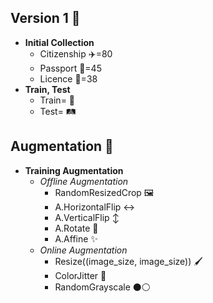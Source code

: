 ## Version 1 🚀
- **Initial Collection**
    - Citizenship ✈️=80
    - Passport 🛂=45
    - Licence 🚗=38
- **Train, Test**
    - Train= 🚂
    - Test= 🛤️
## Augmentation 🎨
- **Training Augmentation**
    - *Offline Augmentation*
        - RandomResizedCrop 🖼️
        - A.HorizontalFlip ↔️
        - A.VerticalFlip ↕️
        - A.Rotate 🔄
        - A.Affine ✨
    - *Online Augmentation*
        - Resize((image_size, image_size)) 🖌️
        - ColorJitter 🎨
        - RandomGrayscale ⚫⚪